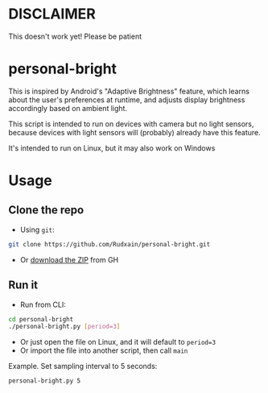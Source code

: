 # DISCLAIMER
This doesn't work yet! Please be patient

# personal-bright
This is inspired by Android's "Adaptive Brightness" feature, which learns about the user's preferences at runtime, and adjusts display brightness accordingly based on ambient light.

This script is intended to run on devices with camera but no light sensors, because devices with light sensors will (probably) already have this feature.

It's intended to run on Linux, but it may also work on Windows

# Usage
## Clone the repo
- Using `git`:
```sh
git clone https://github.com/Rudxain/personal-bright.git
```
- Or [download the ZIP](https://github.com/Rudxain/personal-bright/archive/refs/heads/main.zip) from GH

## Run it
- Run from CLI:
```sh
cd personal-bright
./personal-bright.py [period=3]
```
- Or just open the file on Linux, and it will default to `period=3`
- Or import the file into another script, then call `main`

Example. Set sampling interval to 5 seconds:
```sh
personal-bright.py 5
```
